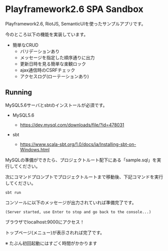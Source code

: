 # Playframework2.6 SPA Sandbox

Playframework2.6, RiotJS, SemanticUIを使ったサンプルアプリです。

今のところ以下の機能を実装しています。

* 簡単なCRUD
    * バリデーションあり
    * メッセージを指定した順序通りに出力
    * 更新日時を見る簡単な楽観ロック
    * ajax通信時のCSRFチェック
    * アクセスログ(ローテーションあり)

## Running

MySQL5.6サーバとsbtのインストールが必須です。

* MySQL5.6
    * https://dev.mysql.com/downloads/file/?id=478031

* sbt
    * https://www.scala-sbt.org/1.0/docs/ja/Installing-sbt-on-Windows.html


MySQLの準備ができたら、プロジェクトルート配下にある「sample.sql」を実行してください。

次にコマンドプロンプトでプロジェクトルートまで移動後、下記コマンドを実行してください。

```
sbt run
```

コンソールに以下のメッセージが出力されていれば準備完了です。

```
(Server started, use Enter to stop and go back to the console...)
```

ブラウザでlocalhost:9000にアクセス！

トップページ(メニュー)が表示されれば完了です。

※ たぶん初回起動にはすごく時間がかかります
